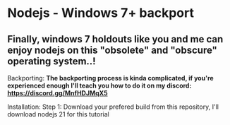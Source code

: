 # Nodejs - Windows 7+ backport
## Finally, windows 7 holdouts like you and me can enjoy nodejs on this "obsolete" and "obscure" operating system..!


Backporting:
**The backporting process is kinda complicated, if you're experienced enough I'll teach you how to do it on my discord: https://discord.gg/MnfHDJMqX5**

Installation:
Step 1: Download your prefered build from this repository, I'll download nodejs 21 for this tutorial
